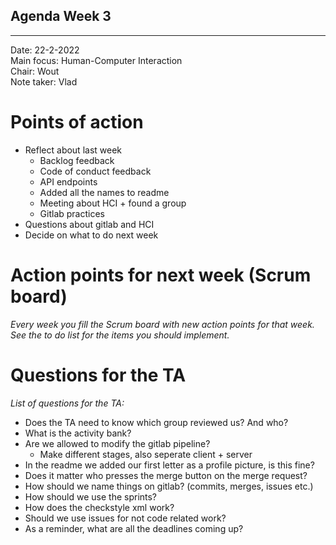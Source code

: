 ## Agenda Week 3

---

Date:           22-2-2022\
Main focus:     Human-Computer Interaction\
Chair:          Wout\
Note taker:     Vlad


# Points of action
- Reflect about last week 
	- Backlog feedback
	- Code of conduct feedback
	- API endpoints
	- Added all the names to readme 
	- Meeting about HCI + found a group
	- Gitlab practices 
- Questions about gitlab and HCI
- Decide on what to do next week
  

# Action points for next week (Scrum board)
*Every week you fill the Scrum board with new action points for that week. See the to do list for the items you should implement.*

# Questions for the TA
*List of questions for the TA:*
- Does the TA need to know which group reviewed us? And who?
- What is the activity bank?
- Are we allowed to modify the gitlab pipeline?
	- Make different stages, also seperate client + server
- In the readme we added our first letter as a profile picture, is this fine?
- Does it matter who presses the merge button on the merge request?
- How should we name things on gitlab? (commits, merges, issues etc.)
- How should we use the sprints?
- How does the checkstyle xml work?
- Should we use issues for not code related work?
- As a reminder, what are all the deadlines coming up? 
